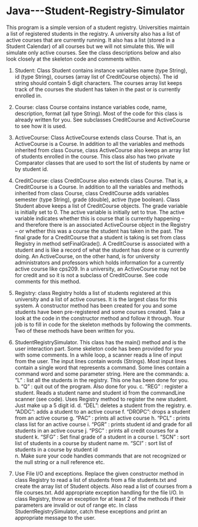 # Java---Student-Registry-Simulator
This program is a simple version of a student registry. Universities maintain a list of registered students in the registry. A university also has a list of active courses that are currently running. It also has a list (stored in a Student Calendar) of all courses but we will not simulate this. We will simulate only active courses. See the class descriptions below and also look closely at the skeleton code and comments within. 

1.	Student: Class Student contains instance variables name (type String), id (type String), courses (array list of CreditCourse objects). The id string should contain 5 digit characters.  The courses array list keeps track of the courses the student has taken in the past or is currently enrolled in. 

2.	Course: class Course contains instance variables code, name, description, format (all type String). Most of the code for this class is already written for you. See subclasses CreditCourse and ActiveCourse to see how it is used.

3.	ActiveCourse: Class ActiveCourse extends class Course. That is, an ActiveCourse is a Course. In addition to all the variables and methods inherited from class Course, class ActiveCourse also keeps an array list of students enrolled in the course.  This class also has two private Comparator classes that are used to sort the list of students by name or by student id. 

4.	CreditCourse: class CreditCourse also extends class Course. That is, a CreditCourse is a Course. In addition to all the variables and methods inherited from class Course, class CreditCourse adds variables semester (type String), grade (double), active (type boolean). Class Student above keeps a list of CreditCourse objects. The grade variable is initially set to 0. The active variable is initially set to true. The active variable indicates whether this is course that is currently happening – and therefore there is an associated ActiveCourse object in the Registry – or whether this was a course the student has taken in the past. The final grade for a CreditCourse that a student is taking is set from class Registry in method setFinalGrade(). A CreditCourse is associated with a student and is like a record of what the student has done or is currently doing. An ActiveCourse, on the other hand, is for university administrators and professors which holds information for a currently active course like cps209. In a university, an ActiveCourse may not be for credit and so it is not a subclass of CreditCourse. See code comments for this method.

5.	Registry: class Registry holds a list of students registered at this university and a list of active courses. It is the largest class for this system. A constructor method has been created for you and some students have been pre-registered and some courses created. Take a look at the code in the constructor method and follow it through. Your job is to fill in code for the skeleton methods by following the comments. Two of these methods have been written for you. 


6.	StudentRegistrySimulator. This class has the main() method and is the user interaction part. Some skeleton code has been provided for you with some comments. In a while loop, a scanner reads a line of input from the user. The input lines contain words (Strings). Most input lines contain a single word that represents a command. Some lines contain a command word and some parameter string. Here are the commands:
a.	“L” : list all the students in the registry. This one has been done for you. 
b.	“Q” : quit out of the program. Also done for you.
c.	“REG” : register a student. Reads a student name and student id from the commandLine scanner (see code). Uses Registry method to register the new student. Just make up a 5 digit id. 
d.	“DEL”: deletes a student from the registry. 
e.	“ADDC”: adds a student to an active course
f.	“DROPC”: drops a student from an active course
g.	“PAC” : prints all active course
h.	“PCL” : prints class list for an active course
i.	“PGR” : prints student id and grade for all students in an active course
j.	“PSC” : prints all credit courses for a student
k.	“SFG” : Set final grade of a student in a course
l.	“SCN” : sort list of students in a course by student name
m.	“SCI” : sort list of students in a course by student id  
n.	Make sure your code handles commands that are not recognized or the null string or a null reference etc. 


7. Use File I/O and exceptions. Replace the given constructor method in class Registry to read a list of students from a file students.txt and create the array list of Student objects. Also read a list of courses from a file courses.txt. Add appropriate exception handling for the file I/O. In class Registry, throw an exception for at least 2 of the methods if their parameters are invalid or out of range etc. In class StudentRegistrySimulator, catch these exceptions and print an appropriate message to the user.   
